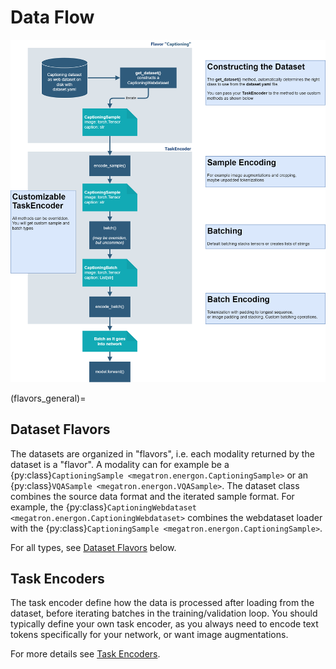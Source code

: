 <!--- Copyright (c) 2024, NVIDIA CORPORATION.
SPDX-License-Identifier: BSD-3-Clause -->

# Data Flow

![energon data flow](./images/data_flow.png)


(flavors_general)=
## Dataset Flavors

The datasets are organized in "flavors", i.e. each modality returned by the dataset is a "flavor".
A modality can for example be a {py:class}`CaptioningSample <megatron.energon.CaptioningSample>` or an 
{py:class}`VQASample <megatron.energon.VQASample>`. The dataset class combines the source data format
and the iterated sample format. For example, the {py:class}`CaptioningWebdataset <megatron.energon.CaptioningWebdataset>` 
combines the webdataset loader with the {py:class}`CaptioningSample <megatron.energon.CaptioningSample>`.

For all types, see [Dataset Flavors](#flavors_details) below.

## Task Encoders

The task encoder define how the data is processed after loading from the dataset, before iterating batches in the
training/validation loop. You should typically define your own task encoder, as you always need to encode text tokens
specifically for your network, or want image augmentations.

For more details see [Task Encoders](task_encoders.md).
